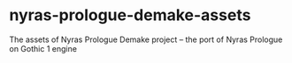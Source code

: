 # nyras-prologue-demake-assets
The assets of Nyras Prologue Demake project – the port of Nyras Prologue on Gothic 1 engine
